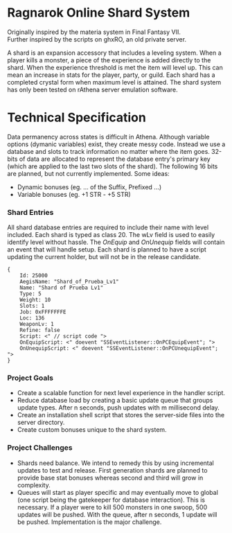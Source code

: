 Ragnarok Online Shard System
============================
Originally inspired by the materia system in Final Fantasy VII.<br>
Further inspired by the scripts on ghxRO, an old private server.<br>

A shard is an expansion accessory that includes a leveling system. When a player kills a monster, a piece of the experience is added directly to the shard. When the experience threshold is met the item will level up. This can mean an increase in stats for the player, party, or guild. Each shard has a completed crystal form when maximum level is attained. The shard system has only been tested on rAthena server emulation software.

Technical Specification
=======================
Data permanency across states is difficult in Athena. Although variable options (dymanic variables) exist, they create messy code. Instead we use a database and slots to track information no matter where the item goes. 32-bits of data are allocated to represent the database entry's primary key (which are applied to the last two slots of the shard). The following 16 bits are planned, but not currently implemented. Some ideas:
* Dynamic bonuses (eg. ... of the Suffix, Prefixed ...)
* Variable bonuses (eg. +1 STR - +5 STR)

### Shard Entries ###
All shard database entries are required to include their name with level included. Each shard is typed as class 20. The wLv field is used to easily identify level without hassle. The _OnEquip_ and _OnUnequip_ fields will contain an event that will handle setup. Each shard is planned to have a script updating the current holder, but will not be in the release candidate.<br>

```
{
	Id: 25000
	AegisName: "Shard_of_Prueba_Lv1"
	Name: "Shard of Prueba Lv1"
	Type: 5
	Weight: 10
	Slots: 1
	Job: 0xFFFFFFFE
	Loc: 136
	WeaponLv: 1
	Refine: false
	Script: <" // script code ">
	OnEquipScript: <" doevent "SSEventListener::OnPCEquipEvent"; ">
	OnUnequipScript: <" doevent "SSEventListener::OnPCUnequipEvent"; ">
}
```

### Project Goals ###
* Create a scalable function for next level experience in the handler script.
* Reduce database load by creating a basic update queue that groups update types. After n seconds, push updates with m millisecond delay.
* Create an installation shell script that stores the server-side files into the server directory.
* Create custom bonuses unique to the shard system.

### Project Challenges ###
* Shards need balance. We intend to remedy this by using incremental updates to test and release. First generation shards are planned to provide base stat bonuses whereas second and third will grow in complexity.
* Queues will start as player specific and may eventually move to global (one script being the gatekeeper for database interaction). This is necessary. If a player were to kill 500 monsters in one swoop, 500 updates will be pushed. With the queue, after n seconds, 1 update will be pushed. Implementation is the major challenge.
